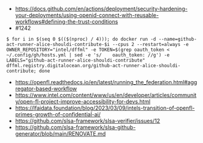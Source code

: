 - https://docs.github.com/en/actions/deployment/security-hardening-your-deployments/using-openid-connect-with-reusable-workflows#defining-the-trust-conditions
- #1242

```console
$ for i in $(seq 0 $(($(nproc) / 4))); do docker run -d --name=github-act-runner-alice-shouldi-contribute-$i --cpus 2 --restart=always -e OWNER_REPOSITORY="intel/dffml" -e TOKEN=$(grep oauth_token < ~/.config/gh/hosts.yml | sed -e 's/    oauth_token: //g') -e LABELS="github-act-runner-alice-shouldi-contribute" dffml.registry.digitalocean.org/github-act-runner-alice-shouldi-contribute; done
```

- https://openfl.readthedocs.io/en/latest/running_the_federation.html#aggregator-based-workflow
- https://www.intel.com/content/www/us/en/developer/articles/community/open-fl-project-improve-accessibility-for-devs.html
- https://lfaidata.foundation/blog/2023/03/09/intels-transition-of-openfl-primes-growth-of-confidential-ai/
- https://github.com/slsa-framework/slsa-verifier/issues/12
- https://github.com/slsa-framework/slsa-github-generator/blob/main/RENOVATE.md
